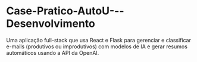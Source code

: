 # Case-Pratico-AutoU---Desenvolvimento
Uma aplicação full-stack que usa React e Flask para gerenciar e classificar e-mails (produtivos ou improdutivos) com modelos de IA e gerar resumos automáticos usando a API da OpenAI.
